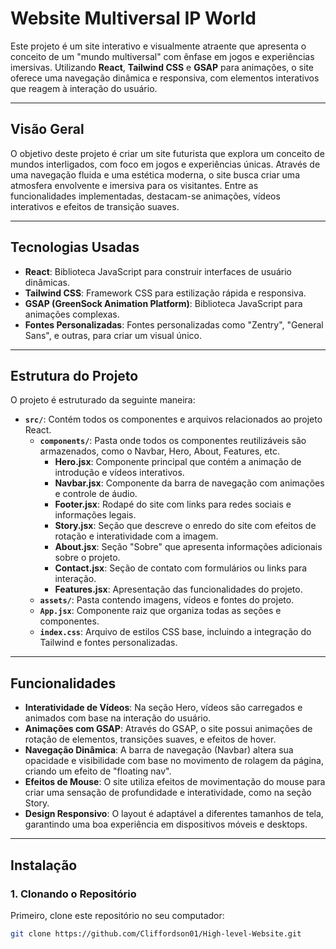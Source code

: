 # Website Multiversal IP World

Este projeto é um site interativo e visualmente atraente que apresenta o conceito de um "mundo multiversal" com ênfase em jogos e experiências imersivas. Utilizando **React**, **Tailwind CSS** e **GSAP** para animações, o site oferece uma navegação dinâmica e responsiva, com elementos interativos que reagem à interação do usuário.

---

## Visão Geral

O objetivo deste projeto é criar um site futurista que explora um conceito de mundos interligados, com foco em jogos e experiências únicas. Através de uma navegação fluida e uma estética moderna, o site busca criar uma atmosfera envolvente e imersiva para os visitantes. Entre as funcionalidades implementadas, destacam-se animações, vídeos interativos e efeitos de transição suaves.

---

## Tecnologias Usadas

- **React**: Biblioteca JavaScript para construir interfaces de usuário dinâmicas.
- **Tailwind CSS**: Framework CSS para estilização rápida e responsiva.
- **GSAP (GreenSock Animation Platform)**: Biblioteca JavaScript para animações complexas.
- **Fontes Personalizadas**: Fontes personalizadas como "Zentry", "General Sans", e outras, para criar um visual único.

---

## Estrutura do Projeto

O projeto é estruturado da seguinte maneira:

- **`src/`**: Contém todos os componentes e arquivos relacionados ao projeto React.
  - **`components/`**: Pasta onde todos os componentes reutilizáveis são armazenados, como o Navbar, Hero, About, Features, etc.
    - **Hero.jsx**: Componente principal que contém a animação de introdução e vídeos interativos.
    - **Navbar.jsx**: Componente da barra de navegação com animações e controle de áudio.
    - **Footer.jsx**: Rodapé do site com links para redes sociais e informações legais.
    - **Story.jsx**: Seção que descreve o enredo do site com efeitos de rotação e interatividade com a imagem.
    - **About.jsx**: Seção "Sobre" que apresenta informações adicionais sobre o projeto.
    - **Contact.jsx**: Seção de contato com formulários ou links para interação.
    - **Features.jsx**: Apresentação das funcionalidades do projeto.
  - **`assets/`**: Pasta contendo imagens, vídeos e fontes do projeto.
  - **`App.jsx`**: Componente raiz que organiza todas as seções e componentes.
  - **`index.css`**: Arquivo de estilos CSS base, incluindo a integração do Tailwind e fontes personalizadas.

---

## Funcionalidades

- **Interatividade de Vídeos**: Na seção Hero, vídeos são carregados e animados com base na interação do usuário.
- **Animações com GSAP**: Através do GSAP, o site possui animações de rotação de elementos, transições suaves, e efeitos de hover.
- **Navegação Dinâmica**: A barra de navegação (Navbar) altera sua opacidade e visibilidade com base no movimento de rolagem da página, criando um efeito de "floating nav".
- **Efeitos de Mouse**: O site utiliza efeitos de movimentação do mouse para criar uma sensação de profundidade e interatividade, como na seção Story.
- **Design Responsivo**: O layout é adaptável a diferentes tamanhos de tela, garantindo uma boa experiência em dispositivos móveis e desktops.

---

## Instalação

### 1. Clonando o Repositório

Primeiro, clone este repositório no seu computador:

```bash
git clone https://github.com/Cliffordson01/High-level-Website.git
